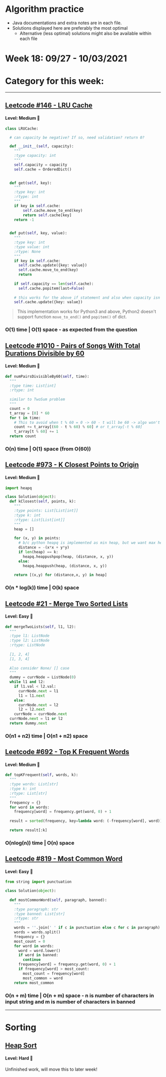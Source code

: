# Algorithm practice

* Java documentations and extra notes are in each file.
* Solutions displayed here are preferably the most optimal
    * Alternative (less optimal) solutions might also be available within each 
    file

# Week 18: 09/27 - 10/03/2021

# Category for this week:

---

## [Leetcode #146 - LRU Cache](https://leetcode.com/problems/lru-cache/)

#### Level: Medium 📘

```python
class LRUCache:

  # can capacity be negative? If so, need validation? return 0?

  def __init__(self, capacity):
    """
    :type capacity: int
    """
    self.capacity = capacity
    self.cache = OrderedDict()
      

  def get(self, key):
    """
    :type key: int
    :rtype: int
    """
    if key in self.cache:
        self.cache.move_to_end(key)
        return self.cache[key]
    return -1
      

  def put(self, key, value):
    """
    :type key: int
    :type value: int
    :rtype: None
    """
    if key in self.cache:
      self.cache.update({key: value})
      self.cache.move_to_end(key)
      return
    
    if self.capacity == len(self.cache):
      self.cache.popitem(last=False)
    
    # this works for the above if statement and also when capacity isn't met
    self.cache.update({key: value})
```
> This implementation works for Python3 and above, Python2 doesn't support function `move_to_end()` and `popitem()` of dict.

### O(1) time | O(1) space - as expected from the question

## [Leetcode #1010 - Pairs of Songs With Total Durations Divisible by 60](https://leetcode.com/problems/pairs-of-songs-with-total-durations-divisible-by-60/)

#### Level: Medium 📘

```python
def numPairsDivisibleBy60(self, time):
  """
  :type time: List[int]
  :rtype: int
  
  similar to TwoSum problem
  """
  count = 0
  t_array = [0] * 60
  for t in time:
    # This to avoid when t % 60 = 0 -> 60 - t will be 60 -> algo won't work
    count += t_array[(60 - t % 60) % 60] # or t_array[-t % 60]
    t_array[t % 60] += 1
  return count
```

### O(n) time | O(1) space (from O(60))

## [Leetcode #973 - K Closest Points to Origin](https://leetcode.com/problems/k-closest-points-to-origin/)

#### Level: Medium 📘

```python
import heapq

class Solution(object):
  def kClosest(self, points, k):
    """
    :type points: List[List[int]]
    :type k: int
    :rtype: List[List[int]]
    """
    heap = []
    
    for (x, y) in points:
      # b/c python heapq is implemented as min heap, but we want max heap
      distance = -(x*x + y*y)
      if len(heap) == k:
        heapq.heappushpop(heap, (distance, x, y))
      else:
        heapq.heappush(heap, (distance, x, y))
    
    return [(x,y) for (distance,x, y) in heap]
```

### O(n * log(k)) time | O(k) space

## [Leetcode #21 - Merge Two Sorted Lists](https://leetcode.com/problems/merge-two-sorted-lists/)

#### Level: Easy 📗

```python
def mergeTwoLists(self, l1, l2):
  """
  :type l1: ListNode
  :type l2: ListNode
  :rtype: ListNode
  
  [1, 2, 4]
  [1, 3, 4]        
  
  Also consider None/ [] case
  """        
  dummy = currNode = ListNode(0)
  while l1 and l2:
    if l1.val < l2.val:
      currNode.next = l1
      l1 = l1.next
    else:
      currNode.next = l2
      l2 = l2.next
    currNode = currNode.next
  currNode.next = l1 or l2
  return dummy.next
```

### O(n1 + n2) time | O(n1 + n2) space

## [Leetcode #692 - Top K Frequent Words](https://leetcode.com/problems/top-k-frequent-words/)

#### Level: Medium 📘

```python
def topKFrequent(self, words, k):
  """
  :type words: List[str]
  :type k: int
  :rtype: List[str]
  """
  frequency = {}
  for word in words:
    frequency[word] = frequency.get(word, 0) + 1
  
  result = sorted(frequency, key=lambda word: (-frequency[word], word))
  
  return result[:k]
```

### O(nlog(n)) time | O(n) space

## [Leetcode #819 - Most Common Word](https://leetcode.com/problems/most-common-word/solution/)

#### Level: Easy 📗

```python
from string import punctuation

class Solution(object):
    
  def mostCommonWord(self, paragraph, banned):
    """
    :type paragraph: str
    :type banned: List[str]
    :rtype: str
    """
    words = ''.join(' ' if c in punctuation else c for c in paragraph)
    words = words.split()
    frequency = {}
    most_count = 0
    for word in words:
      word = word.lower()
      if word in banned:
        continue
      frequency[word] = frequency.get(word, 0) + 1
      if frequency[word] > most_count:
        most_count = frequency[word]
        most_common = word
    return most_common
```

### O(n + m) time | O(n + m) space - n is number of characters in input string and m is number of characters in banned

---

# Sorting

## [Heap Sort](../Sortings/src/main/java/HeapSort.java)

#### Level: Hard 📕

Unfinished work, will move this to later week!